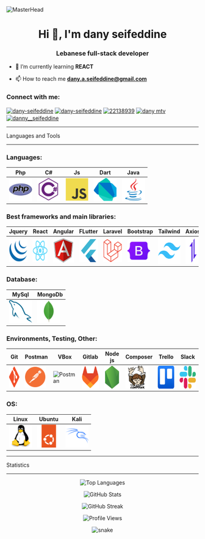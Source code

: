 <img src="https://user-images.githubusercontent.com/74038190/225813708-98b745f2-7d22-48cf-9150-083f1b00d6c9.gif" alt="MasterHead" height="400" width="100%">

<h1 align="center">Hi 👋, I'm dany seifeddine</h1>

<h3 align="center">Lebanese full-stack developer</h3>

- 🌱 I’m currently learning **REACT**

- 📫 How to reach me **dany.a.seifeddine@gmail.com**

<h3 align="left">Connect with me:</h3>
<p align="left">
<a href="https://codepen.io/dany-seifeddine" target="blank"><img align="center" src="https://raw.githubusercontent.com/rahuldkjain/github-profile-readme-generator/master/src/images/icons/Social/codepen.svg" alt="dany-seifeddine" height="30" width="40" /></a>
<a href="https://linkedin.com/in/dany-seifeddine" target="blank"><img align="center" src="https://raw.githubusercontent.com/rahuldkjain/github-profile-readme-generator/master/src/images/icons/Social/linked-in-alt.svg" alt="dany-seifeddine" height="30" width="40" /></a>
<a href="https://stackoverflow.com/users/22138939" target="blank"><img align="center" src="https://raw.githubusercontent.com/rahuldkjain/github-profile-readme-generator/master/src/images/icons/Social/stack-overflow.svg" alt="22138939" height="30" width="40" /></a>
<a href="https://fb.com/dany mtv" target="blank"><img align="center" src="https://raw.githubusercontent.com/rahuldkjain/github-profile-readme-generator/master/src/images/icons/Social/facebook.svg" alt="dany mtv" height="30" width="40" /></a>
<a href="https://instagram.com/danny__seifeddine" target="blank"><img align="center" src="https://raw.githubusercontent.com/rahuldkjain/github-profile-readme-generator/master/src/images/icons/Social/instagram.svg" alt="danny__seifeddine" height="30" width="40" /></a>
</p>

<hr>
Languages and Tools 
<hr>
<div>

### Languages:

| Php                                                                                                                                         | C#                                                                                                                                  | Js                                                                                                                                                               | Dart                                                                                                                                     | Java                                                                                                                                     |
| ------------------------------------------------------------------------------------------------------------------------------------------- | ----------------------------------------------------------------------------------------------------------------------------------- | ---------------------------------------------------------------------------------------------------------------------------------------------------------------- | ---------------------------------------------------------------------------------------------------------------------------------------- | ---------------------------------------------------------------------------------------------------------------------------------------- |
| <img src="https://github.com/devicons/devicon/blob/master/icons/php/php-original.svg" title="Python"  alt="Python" width="60" height="60"/> | <img src="https://github.com/devicons/devicon/blob/master/icons/csharp/csharp-line.svg" title="C"  alt="C" width="60" height="60"/> | <img src="https://github.com/devicons/devicon/blob/master/icons/javascript/javascript-original.svg" title="JavaScript" alt="JavaScript" width="60" height="60"/> | <img src="https://github.com/devicons/devicon/blob/master/icons/dart/dart-original.svg" title="Dart" alt="Dart" width="60" height="60"/> | <img src="https://github.com/devicons/devicon/blob/master/icons/java/java-original.svg" title="Java" alt="Java" width="60" height="60"/> |

### Best frameworks and main libraries:

| Jquery                                                                                                                                            | React                                                                                                                                         | Angular                                                                                                                                                  | FLutter                                                                                                                                              | Laravel                                                                                                                                              | Bootstrap                                                                                                                                                    | Tailwind                                                                                                                                                       | Axios                                                                                                                                     |
| ------------------------------------------------------------------------------------------------------------------------------------------------- | --------------------------------------------------------------------------------------------------------------------------------------------- | -------------------------------------------------------------------------------------------------------------------------------------------------------- | ---------------------------------------------------------------------------------------------------------------------------------------------------- | ---------------------------------------------------------------------------------------------------------------------------------------------------- | ------------------------------------------------------------------------------------------------------------------------------------------------------------ | -------------------------------------------------------------------------------------------------------------------------------------------------------------- | ----------------------------------------------------------------------------------------------------------------------------------------- |
| <img src="https://github.com/devicons/devicon/blob/master/icons/jquery/jquery-original.svg" title="Jquery"  alt="Jquery" width="60" height="60"/> | <img src="https://github.com/devicons/devicon/blob/master/icons/react/react-original.svg" title="React"  alt="React" width="60" height="60"/> | <img src="https://github.com/devicons/devicon/blob/master/icons/angularjs/angularjs-original.svg" title="Angular" alt="Angular" width="65" height="65"/> | <img src="https://github.com/devicons/devicon/blob/master/icons/flutter/flutter-original.svg" title="Flutter" alt="Flutter" width="60" height="60"/> | <img src="https://github.com/devicons/devicon/blob/master/icons/laravel/laravel-original.svg" title="Laravel" alt="Laravel" width="60" height="60"/> | <img src="https://github.com/devicons/devicon/blob/master/icons/bootstrap/bootstrap-original.svg" title="Bootstrap" alt="Bootstrap" width="60" height="60"/> | <img src="https://github.com/devicons/devicon/blob/master/icons/tailwindcss/tailwindcss-original.svg" title="Tailwind" alt="Tailwind" width="70" height="70"/> | <img src="https://github.com/devicons/devicon/blob/master/icons/axios/axios-plain.svg" title="Axios" alt="Axios" width="70" height="70"/> |

### Database:

| MySql                                                                                                                                        | MongoDb                                                                                                                                              |
| -------------------------------------------------------------------------------------------------------------------------------------------- | ---------------------------------------------------------------------------------------------------------------------------------------------------- |
| <img src="https://github.com/devicons/devicon/blob/master/icons/mysql/mysql-original.svg" title="mySql" alt="mySql" width="60" height="60"/> | <img src="https://github.com/devicons/devicon/blob/master/icons/mongodb/mongodb-original.svg" title="mongoDb" alt="mongoDb" width="60" height="60"/> |

### Environments, Testing, Other:

| Git                                                                                                                                  | Postman                                                                                                                                              | VBox                                                                                                                                                                                                                                                            | Gitlab                                                                                                                                           | Node js                                                                                                                                          | Composer                                                                                                                                                 | Trello                                                                                                                                           | Slack                                                                                                                                          |
| ------------------------------------------------------------------------------------------------------------------------------------ | ---------------------------------------------------------------------------------------------------------------------------------------------------- | --------------------------------------------------------------------------------------------------------------------------------------------------------------------------------------------------------------------------------------------------------------- | ------------------------------------------------------------------------------------------------------------------------------------------------ | ------------------------------------------------------------------------------------------------------------------------------------------------ | -------------------------------------------------------------------------------------------------------------------------------------------------------- | ------------------------------------------------------------------------------------------------------------------------------------------------ | ---------------------------------------------------------------------------------------------------------------------------------------------- |
| <img src="https://github.com/devicons/devicon/blob/master/icons/git/git-original.svg" title="Git" alt="Git" width="55" height="55"/> | <img src="https://github.com/devicons/devicon/blob/master/icons/postman/postman-original.svg" title="Postman" alt="Postman" width="55" height="55"/> | <img src="https://banner2.cleanpng.com/20190501/xvt/kisspng-computer-icons-virtualbox-portable-network-graphic-virtualbox-icon-of-line-style-available-in-svg-5cca247f73f9e3.6112721115567514874751.jpg" title="Postman" alt="Postman" width="55" height="55"/> | <img src="https://github.com/devicons/devicon/blob/master/icons/gitlab/gitlab-original.svg" title="Nodejs" alt="Nodejs" width="60" height="60"/> | <img src="https://github.com/devicons/devicon/blob/master/icons/nodejs/nodejs-original.svg" title="Nodejs" alt="Nodejs" width="60" height="60"/> | <img src="https://github.com/devicons/devicon/blob/master/icons/composer/composer-original.svg" title="Composer" alt="Composer" width="60" height="60"/> | <img src="https://github.com/devicons/devicon/blob/master/icons/trello/trello-original.svg" title="Trello" alt="Trello" width="60" height="60"/> | <img src="https://github.com/devicons/devicon/blob/master/icons/slack/slack-original.svg" title="Trello" alt="Trello" width="60" height="60"/> |

### OS:

| Linux                                                                                                                                        | Ubuntu                                                                                                                                           | Kali                                                                                                                                                                       |
| -------------------------------------------------------------------------------------------------------------------------------------------- | ------------------------------------------------------------------------------------------------------------------------------------------------ | -------------------------------------------------------------------------------------------------------------------------------------------------------------------------- |
| <img src="https://github.com/devicons/devicon/blob/master/icons/linux/linux-original.svg" title="Linux" alt="Linux" width="60" height="60"/> | <img src="https://github.com/devicons/devicon/blob/master/icons/ubuntu/ubuntu-original.svg" title="Ubuntu" alt="Ubuntu" width="60" height="60"/> | <img src="https://github.com/canaleal/devicon/blob/new-icon-kali-linux/icons/kalilinux/kalilinux-original-wordmark.svg" title="Linux" alt="Linux" width="60" height="60"/> |

<hr>
Statistics 
<hr>
<p align="center">
  <img src="https://github-readme-stats.vercel.app/api/top-langs?username=daniseifeddine&show_icons=true&locale=en&layout=compact&theme=vision-friendly-dark" alt="Top Languages" />
</p>

<p align="center">
  <img src="https://github-readme-stats.vercel.app/api?username=daniseifeddine&show_icons=true&locale=en&theme=vision-friendly-dark" alt="GitHub Stats" />
</p>

<p align="center">
  <img src="https://github-readme-streak-stats.herokuapp.com/?user=daniseifeddine&theme=vision-friendly-dark" alt="GitHub Streak" />
</p>

<p align="center">
  <img src="https://komarev.com/ghpvc/?username=daniseifeddine&color=green" alt="Profile Views" />
</p>

<p align="center">
 <img width="1000" src="https://github.com/sammorozov/sammorozov/blob/main/assets/github-snake.svg" alt="snake"/>
</p>
